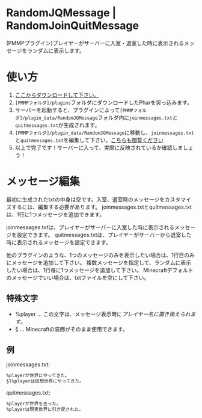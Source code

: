 # RandomJQMessage | RandomJoinQuitMessage
(PMMPプラグイン)プレイヤーがサーバーに入室・退室した時に表示されるメッセージをランダムに表示します。

# 使い方
1. [ここからダウンロードして下さい。](https://github.com/masatoshiko/RandomJQMessage/releases/download/v1.0/RandomJQMessage.phar)
2. `[PMMPフォルダ]/plugins`フォルダにダウンロードしたPharを突っ込みます。
3. サーバーを起動すると、プラグインによって`[PMMPフォルダ]/plugin_data/RandomJQMessage`フォルダ内に`joinmessages.txt`と`quitmessages.txt`が生成されます。
4. `[PMMPフォルダ]/plugin_data/RandomJQMessage`に移動し、`joinmessages.txt`と`quitmessages.txt`を編集して下さい。[こちらも御覧ください](#メッセージ編集)
5. 以上で完了です！サーバーに入って、実際に反映されているか確認しましょう！

# メッセージ編集
最初に生成されたtxtの中身は空です。入室、退室時のメッセージをカスタマイズするには、編集する必要があります。
joinmessages.txtとquitmessages.txtは、1行に1つメッセージを追加できます。

joinmessages.txtは、プレイヤーがサーバーに入室した時に表示されるメッセージを設定できます。
quitmessages.txtは、プレイヤーがサーバーから退室した時に表示されるメッセージを設定できます。

他のプラグインのような、1つのメッセージのみを表示したい場合は、1行目のみにメッセージを追加して下さい。
複数メッセージを指定して、ランダムに表示したい場合は、1行毎に1つメッセージを追加して下さい。
Minecraftデフォルトのメッセージでいい場合は、txtファイルを空にして下さい。

## 特殊文字
- %player … この文字は、メッセージ表示時に*プレイヤー名に置き換えられます*。
- § … Minecraftの装飾がそのまま使用できます。

## 例
joinmessages.txt:
```txt
%playerが世界にやってきた。
§l%playerは仮想世界にやってきた。
```

quitmessages.txt:
```txt
%playerが世界を去った。
%playerは現実世界に引き戻された。
```
